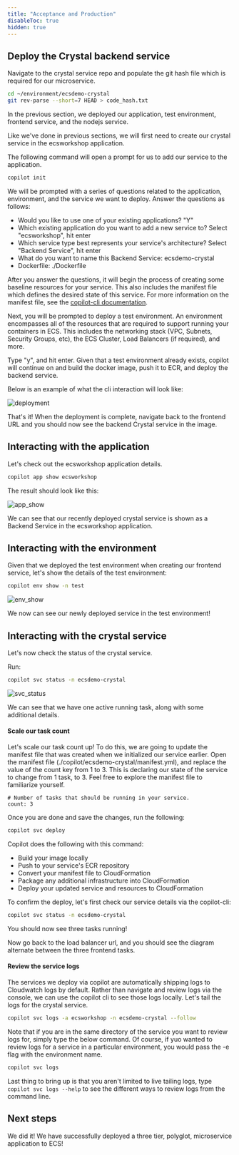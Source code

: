 ```yaml
---
title: "Acceptance and Production"
disableToc: true
hidden: true
---
```


## Deploy the Crystal backend service

Navigate to the crystal service repo and populate the git hash file which is required for our microservice.

```bash
cd ~/environment/ecsdemo-crystal
git rev-parse --short=7 HEAD > code_hash.txt
```

In the previous section, we deployed our application, test environment, frontend service, and the nodejs service.

Like we've done in previous sections, we will first need to create our crystal service in the ecsworkshop application.

The following command will open a prompt for us to add our service to the application.

```bash
copilot init
```

We will be prompted with a series of questions related to the application, environment, and the service we want to deploy. Answer the questions as follows:

- Would you like to use one of your existing applications? "Y"
- Which existing application do you want to add a new service to? Select "ecsworkshop", hit enter
- Which service type best represents your service's architecture? Select "Backend Service", hit enter
- What do you want to name this Backend Service: ecsdemo-crystal
- Dockerfile: ./Dockerfile

After you answer the questions, it will begin the process of creating some baseline resources for your service.
This also includes the manifest file which defines the desired state of this service. For more information on the manifest file, see the [copilot-cli documentation](https://github.com/aws/copilot-cli/wiki/Backend-Service-Manifest).

Next, you will be prompted to deploy a test environment. An environment encompasses all of the resources that are required to support running your containers in ECS.
This includes the networking stack (VPC, Subnets, Security Groups, etc), the ECS Cluster, Load Balancers (if required), and more.

Type "y", and hit enter. Given that a test environment already exists, copilot will continue on and build the docker image, push it to ECR, and deploy the backend service.

Below is an example of what the cli interaction will look like:

![deployment](/images/copilot-init-crystal.gif)

That's it!
When the deployment is complete, navigate back to the frontend URL and you should now see the backend Crystal service in the image.

## Interacting with the application

Let's check out the ecsworkshop application details.

```bash
copilot app show ecsworkshop
```

The result should look like this:

![app_show](/images/copilot-app-crystal.png)

We can see that our recently deployed crystal service is shown as a Backend Service in the ecsworkshop application.

## Interacting with the environment

Given that we deployed the test environment when creating our frontend service, let's show the details of the test environment:

```bash
copilot env show -n test
```

![env_show](/images/copilot-env-crystal.png)

We now can see our newly deployed service in the test environment!

## Interacting with the crystal service

Let's now check the status of the crystal service.

Run:

```bash
copilot svc status -n ecsdemo-crystal
```

![svc_status](/images/copilot-svc-status-crystal.png)

We can see that we have one active running task, along with some additional details.

#### Scale our task count

Let's scale our task count up! To do this, we are going to update the manifest file that was created when we initialized our service earlier.
Open the manifest file (./copilot/ecsdemo-crystal/manifest.yml), and replace the value of the count key from 1 to 3. This is declaring our state of the service to change from 1 task, to 3.
Feel free to explore the manifest file to familiarize yourself.

```
# Number of tasks that should be running in your service.
count: 3
```

Once you are done and save the changes, run the following:

```bash
copilot svc deploy
```

Copilot does the following with this command:

- Build your image locally
- Push to your service's ECR repository
- Convert your manifest file to CloudFormation
- Package any additional infrastructure into CloudFormation
- Deploy your updated service and resources to CloudFormation

To confirm the deploy, let's first check our service details via the copilot-cli:

```bash
copilot svc status -n ecsdemo-crystal
```

You should now see three tasks running!

Now go back to the load balancer url, and you should see the diagram alternate between the three frontend tasks.

#### Review the service logs

The services we deploy via copilot are automatically shipping logs to Cloudwatch logs by default. Rather than navigate and review logs via the console, we can use the copilot cli to see those logs locally.
Let's tail the logs for the crystal service.

```bash
copilot svc logs -a ecsworkshop -n ecsdemo-crystal --follow
```

Note that if you are in the same directory of the service you want to review logs for, simply type the below command. Of course, if yuo wanted to review logs for a service in a particular environment, you would pass the -e flag with the environment name.

```bash
copilot svc logs
```

Last thing to bring up is that you aren't limited to live tailing logs, type `copilot svc logs --help` to see the different ways to review logs from the command line.

## Next steps

We did it! We have successfully deployed a three tier, polyglot, microservice application to ECS!
